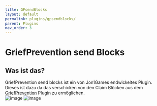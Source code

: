 ```yaml
---
title: GPsendBlocks
layout: default
permalink: plugins/gpsendblocks/
parent: Plugins
nav_order: 3
---
```


# GriefPrevention send Blocks

## Was ist das?

GriefPrevention send blocks ist ein von Jon1Games endwickeltes Plugin.<br>
Dieses ist dazu da das verschicken von den Claim Blöcken aus dem [GriefPrevention](https://www.spigotmc.org/resources/griefprevention.1884/) Plugin zu ermöglichen.<br>
![image](https://github.com/Jon1Games/GamingLoungeWiki/assets/118659471/07f86db1-7ec8-43ca-8fae-c04391414bfb)
![image](https://github.com/Jon1Games/GamingLoungeWiki/assets/118659471/2b176fba-71d7-4894-8700-585f7f175cbd)

